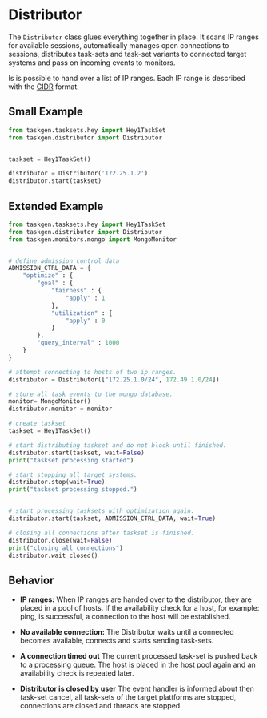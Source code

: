 Distributor
===========

The `Distributor` class glues everything together in place. It scans IP ranges
for available sessions, automatically manages open connections to sessions,
distributes task-sets and task-set variants to connected target systems and pass
on incoming events to monitors.  

Is is possible to hand over a list of IP ranges. Each IP range is described with
the [CIDR](https://de.wikipedia.org/wiki/Classless_Inter-Domain_Routing) format.  


Small Example
-------------

```Python
from taskgen.tasksets.hey import Hey1TaskSet
from taskgen.distributor import Distributor


taskset = Hey1TaskSet()

distributor = Distributor('172.25.1.2')
distributor.start(taskset)
```


Extended Example
--------------

```Python
from taskgen.tasksets.hey import Hey1TaskSet
from taskgen.distributor import Distributor
from taskgen.monitors.mongo import MongoMonitor


# define admission control data
ADMISSION_CTRL_DATA = {
    "optimize" : {
        "goal" : {
            "fairness" : {
                "apply" : 1
            },
            "utilization" : {
                "apply" : 0
            }
        },
        "query_interval" : 1000
    }
}

# attempt connecting to hosts of two ip ranges.
distributor = Distributor(["172.25.1.0/24", 172.49.1.0/24])

# store all task events to the mongo database.
monitor= MongoMonitor()
distributor.monitor = monitor

# create taskset
taskset = Hey1TaskSet()

# start distributing taskset and do not block until finished.
distributor.start(taskset, wait=False)
print("taskset processing started")

# start stopping all target systems.
distributor.stop(wait=True)
print("taskset processing stopped.")


# start processing tasksets with optimization again.
distributor.start(taskset, ADMISSION_CTRL_DATA, wait=True)

# closing all connections after taskset is finished.
distributor.close(wait=False)
print("closing all connections")
distributor.wait_closed()
```




Behavior
--------

* **IP ranges:** When IP ranges are handed over to the distributor, they are
  placed in a pool of hosts. If the availability check for a host, for example:
  ping, is successful, a connection to the host will be established.

* **No available connection:** The Distributor waits until a connected becomes
  available, connects and starts sending task-sets.
  
* **A connection timed out** The current processed task-set is pushed back to a
  processing queue. The host is placed in the host pool again and an
  availability check is repeated later.
  
* **Distributor is closed by user** The event handler is informed about then
  task-set cancel, all task-sets of the target plattforms are stopped,
  connections are closed and threads are stopped.
  

